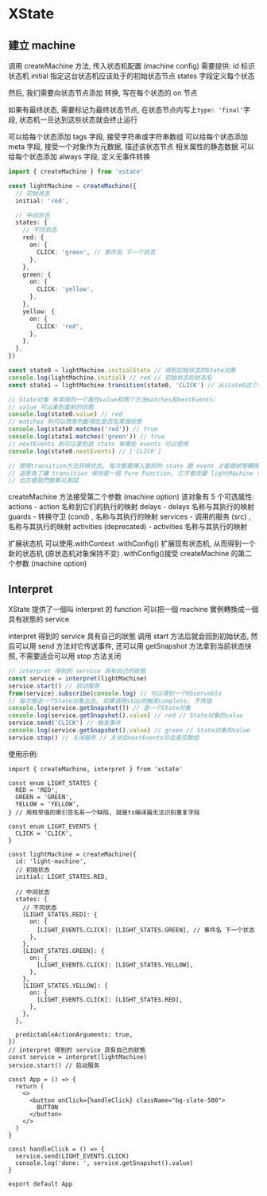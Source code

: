 # XState

## 建立 machine

调用 createMachine 方法, 传入状态机配置 (machine config)
需要提供:
id 标识状态机
initial 指定这台状态机应该处于的初始状态节点
states 字段定义每个状态

然后, 我们需要向状态节点添加 转换, 写在每个状态的 on 节点

如果有最终状态, 需要标记为最终状态节点, 在状态节点内写上`type: 'final'`字段, 状态机一旦达到这些状态就会终止运行

可以给每个状态添加 tags 字段, 接受字符串或字符串数组
可以给每个状态添加 meta 字段, 接受一个对象作为元数据, 描述该状态节点 相关属性的静态数据
可以给每个状态添加 always 字段, 定义无事件转换

```ts
import { createMachine } from 'xstate'

const lightMachine = createMachine({
  // 初始状态
  initial: 'red',

  // 中间状态
  states: {
    // 不同状态
    red: {
      on: {
        CLICK: 'green', // 事件名 下一个状态
      },
    },
    green: {
      on: {
        CLICK: 'yellow',
      },
    },
    yellow: {
      on: {
        CLICK: 'red',
      },
    },
  },
})

const state0 = lightMachine.initialState // 得到初始状态的State对象
console.log(lightMachine.initial) // red // 初始状态的状态名
const state1 = lightMachine.transition(state0, 'CLICK') // 从state0这个状态通过CLICK事件进入的新的状态的State对象

// State对象 有常用的一个属性value和两个方法matches和nextEvents:
// value 可以拿到當前的狀態
console.log(state0.value) // red
// matches 則可以用來判斷現在是否在某個狀態
console.log(state0.matches('red')) // true
console.log(state1.matches('green')) // true
// nextEvents 則可以拿到該 state 有哪些 events 可以使用
console.log(state0.nextEvents) // ['CLICK']

// 使用transition方法转换状态, 每次都要傳入當前的 state 跟 event 才能做狀態轉換,
// 這是為了讓 transition 保持是一個 Pure Function, 它不會改變 lightMachine 物件的狀態,
// 也方便我們做單元測試
```

createMachine 方法接受第二个参数 (machine option)
该对象有 5 个可选属性:
actions - action 名称到它们的执行的映射
delays - delays 名称与其执行的映射
guards - 转换守卫 (cond) , 名称与其执行的映射
services - 调用的服务 (src) , 名称与其执行的映射
activities (deprecated) - activities 名称与其执行的映射

扩展状态机
可以使用.withContext .withConfig() 扩展现有状态机, 从而得到一个新的状态机 (原状态机对象保持不变)
.withConfig()接受 createMachine 的第二个参数 (machine option)

## Interpret

XState 提供了一個叫 interpret 的 function 可以把一個 machine 實例轉換成一個具有狀態的 service

interpret 得到的 service 具有自己的狀態
调用 start 方法后就会回到初始状态,
然后可以用 send 方法对它传送事件,
还可以用 getSnapshot 方法拿到当前状态快照,
不需要适合可以用 stop 方法关闭

```ts
// interpret 得到的 service 具有自己的狀態
const service = interpret(lightMachine)
service.start() // 启动服务
from(service).subscribe(console.log) // 可以得到一个Observable
// 每次推送一个State对象出去, 如果调用stop则触发complete, 不传值
console.log(service.getSnapshot()) // 是一个State对象
console.log(service.getSnapshot().value) // red // State对象的value
service.send('CLICK') // 触发事件
console.log(service.getSnapshot().value) // green // State对象的value
service.stop() // 关闭服务 // 关闭后nextEvents将会是空数组
```

使用示例:

```tsx
import { createMachine, interpret } from 'xstate'

const enum LIGHT_STATES {
  RED = 'RED',
  GREEN = 'GREEN',
  YELLOW = 'YELLOW',
} // 用枚举值的索引签名有一个缺陷, 就是ts编译器无法识别重复字段

const enum LIGHT_EVENTS {
  CLICK = 'CLICK',
}

const lightMachine = createMachine({
  id: 'light-machine',
  // 初始状态
  initial: LIGHT_STATES.RED,

  // 中间状态
  states: {
    // 不同状态
    [LIGHT_STATES.RED]: {
      on: {
        [LIGHT_EVENTS.CLICK]: [LIGHT_STATES.GREEN], // 事件名 下一个状态
      },
    },
    [LIGHT_STATES.GREEN]: {
      on: {
        [LIGHT_EVENTS.CLICK]: [LIGHT_STATES.YELLOW],
      },
    },
    [LIGHT_STATES.YELLOW]: {
      on: {
        [LIGHT_EVENTS.CLICK]: [LIGHT_STATES.RED],
      },
    },
  },

  predictableActionArguments: true,
})
// interpret 得到的 service 具有自己的狀態
const service = interpret(lightMachine)
service.start() // 启动服务

const App = () => {
  return (
    <>
      <button onClick={handleClick} className="bg-slate-500">
        BUTTON
      </button>
    </>
  )
}

const handleClick = () => {
  service.send(LIGHT_EVENTS.CLICK)
  console.log('done: ', service.getSnapshot().value)
}

export default App
```
